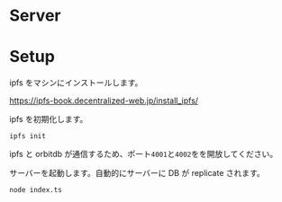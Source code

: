 # Server

# Setup

ipfs をマシンにインストールします。

https://ipfs-book.decentralized-web.jp/install_ipfs/

ipfs を初期化します。

```
ipfs init
```

ipfs と orbitdb が通信するため、ポート`4001`と`4002`をを開放してください。

サーバーを起動します。自動的にサーバーに DB が replicate されます。

```
node index.ts
```
